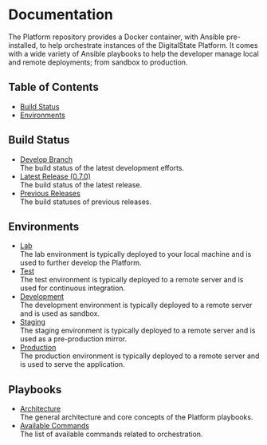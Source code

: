 # Documentation

The Platform repository provides a Docker container, with Ansible pre-installed, to help orchestrate instances of the DigitalState Platform. It comes with a wide variety of Ansible playbooks to help the developer manage local and remote deployments; from sandbox to production.

## Table of Contents

- [Build Status](#build-status)
- [Environments](#environments)

## Build Status

- [Develop Branch](status/branches/develop.md)<br>The build status of the latest development efforts.
- [Latest Release (0.7.0)](status/releases/0.7.0.md)<br>The build status of the latest release.
- [Previous Releases](status/releases/index.md)<br>The build statuses of previous releases.

## Environments

- [Lab](environments/lab/index.md)<br>The lab environment is typically deployed to your local machine and is used to further develop the Platform.
- [Test](environments/test/index.md)<br>The test environment is typically deployed to a remote server and is used for continuous integration.
- [Development](environments/dev/index.md)<br>The development environment is typically deployed to a remote server and is used as sandbox.
- [Staging](environments/stag/index.md)<br>The staging environment is typically deployed to a remote server and is used as a pre-production mirror.
- [Production](environments/prod/index.md)<br>The production environment is typically deployed to a remote server and is used to serve the application.

## Playbooks

- [Architecture](playbooks/architecture.md)<br>The general architecture and core concepts of the Platform playbooks.
- [Available Commands](playbooks/commands/index.md)<br>The list of available commands related to orchestration.

